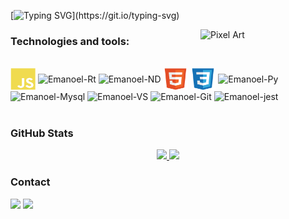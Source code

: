 [![Typing SVG](https://readme-typing-svg.herokuapp.com?font=Fira+Code&pause=1000&width=435&lines=Hi%2C+everyone!+I'm+Emanoel+Vitor.;Welcome+to+my+github+profile!)](https://git.io/typing-svg)

<img src="https://media1.tenor.com/m/Hg4jUD7qrYMAAAAC/hack-the-planet-hacker-cat.gif" alt="Pixel Art" align="right" width="200">

### Technologies and tools:

<div style="display: inline_block"><br>
  <img align="center" alt="Emanoel-Js" height="35" width="40" src="https://raw.githubusercontent.com/devicons/devicon/master/icons/javascript/javascript-plain.svg">
  <img align="center" alt="Emanoel-Rt" height="35" width="40" src="https://cdn.jsdelivr.net/gh/devicons/devicon@latest/icons/react/react-original.svg">
  <img align="center" alt="Emanoel-ND" height="35" width="40" src="https://cdn.jsdelivr.net/gh/devicons/devicon@latest/icons/nodejs/nodejs-original-wordmark.svg">
  <img align="center" alt="Emanoel-HTML" height="35" width="40" src="https://raw.githubusercontent.com/devicons/devicon/master/icons/html5/html5-original.svg">
  <img align="center" alt="Emanoel-CSS" height="35" width="40" src="https://raw.githubusercontent.com/devicons/devicon/master/icons/css3/css3-original.svg">
  <img align="center" alt="Emanoel-Py" height="35" width="40" src="https://cdn.jsdelivr.net/gh/devicons/devicon@latest/icons/python/python-original.svg">
  <img align="center" alt= "Emanoel-Mysql" height="60" width="40" src="https://cdn.jsdelivr.net/gh/devicons/devicon/icons/mysql/mysql-original-wordmark.svg">       
  <img align="center" alt="Emanoel-VS" height="35" width="40" src="https://cdn.jsdelivr.net/gh/devicons/devicon/icons/vscode/vscode-original.svg">
  <img align="center" alt="Emanoel-Git" height="35" width="40" src="https://cdn.jsdelivr.net/gh/devicons/devicon/icons/git/git-original.svg">
  <img align="center" alt="Emanoel-jest" height="35" width="40" src="https://cdn.jsdelivr.net/gh/devicons/devicon@latest/icons/jest/jest-plain.svg">
</div><br>

### GitHub Stats

<div align="center" style="display: flex; justify-content: center;">
  <a href="https://github.com/eumanels">
    <img height="195px" src="https://github-readme-stats.vercel.app/api?username=eumanels&theme=tokyonight&show_icons=true&hide_border=true&count_private=true"/>
    <img height="195px" src="https://github-readme-stats.vercel.app/api/top-langs/?username=eumanels&theme=tokyonight&show_icons=true&hide_border=true&layout=compact"/>
  </a>
</div>
    
### Contact

<div> 
  <a href="www.linkedin.com/in/emanoel-ventura" target="_blank"><img src="https://img.shields.io/badge/-LinkedIn-%230077B5?style=for-the-badge&logo=linkedin&logoColor=white" target="_blank"></a> 
  <a href="mailto:emanoelvitor020@gmail.com"><img src="https://img.shields.io/badge/-Gmail-%23333?style=for-the-badge&logo=gmail&logoColor=white" target="_blank"></a>
</div>
